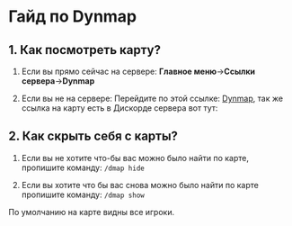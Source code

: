 # Гайд по Dynmap
## 1. Как посмотреть карту?

1) Если вы прямо сейчас на сервере:
**Главное меню**->**Ссылки сервера**->**Dynmap**

2) Если вы не на сервере:
Перейдите по этой ссылке: [Dynmap](http://r1.veroid.network:10790/), так же ссылка на карту есть в Дискорде сервера вот тут: 

## 2. Как скрыть себя с карты? 

1) Если вы не хотите что-бы вас можно было найти по карте, пропишите команду: ```/dmap hide```

2) Если вы хотите что бы вас снова можно было найти по карте пропишите команду: ```/dmap show```

По умолчанию на карте видны все игроки.